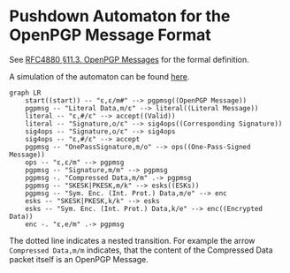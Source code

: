 <!--
SPDX-FileCopyrightText: 2022 Paul Schaub <info@pgpainless.org>

SPDX-License-Identifier: Apache-2.0
-->

# Pushdown Automaton for the OpenPGP Message Format

See [RFC4880 §11.3. OpenPGP Messages](https://www.rfc-editor.org/rfc/rfc4880#section-11.3) for the formal definition.

A simulation of the automaton can be found [here](https://automatonsimulator.com/#%7B%22type%22%3A%22PDA%22%2C%22pda%22%3A%7B%22transitions%22%3A%7B%22start%22%3A%7B%22%22%3A%7B%22%22%3A%5B%7B%22state%22%3A%22s12%22%2C%22stackPushChar%22%3A%22%23%22%7D%5D%2C%22%23%22%3A%5B%5D%7D%7D%2C%22s0%22%3A%7B%22C%22%3A%7B%22M%22%3A%5B%7B%22state%22%3A%22s0%22%2C%22stackPushChar%22%3A%22M%22%7D%5D%7D%2C%22L%22%3A%7B%22M%22%3A%5B%7B%22state%22%3A%22s1%22%2C%22stackPushChar%22%3A%22%22%7D%5D%7D%2C%22S%22%3A%7B%22M%22%3A%5B%7B%22state%22%3A%22s0%22%2C%22stackPushChar%22%3A%22M%22%7D%5D%2C%22o%22%3A%5B%5D%7D%2C%22O%22%3A%7B%22M%22%3A%5B%7B%22state%22%3A%22s9%22%2C%22stackPushChar%22%3A%22o%22%7D%5D%7D%2C%22E%22%3A%7B%22M%22%3A%5B%5D%7D%2C%22p%22%3A%7B%22M%22%3A%5B%7B%22state%22%3A%22s6%22%2C%22stackPushChar%22%3A%22X%22%7D%5D%7D%2C%22s%22%3A%7B%22M%22%3A%5B%7B%22state%22%3A%22s6%22%2C%22stackPushChar%22%3A%22X%22%7D%5D%7D%2C%22I%22%3A%7B%22M%22%3A%5B%7B%22state%22%3A%22s8%22%2C%22stackPushChar%22%3A%22E%22%7D%5D%7D%2C%22J%22%3A%7B%22M%22%3A%5B%7B%22state%22%3A%22s8%22%2C%22stackPushChar%22%3A%22E%22%7D%5D%7D%7D%2C%22s1%22%3A%7B%22%22%3A%7B%22%22%3A%5B%5D%2C%22%23%22%3A%5B%7B%22state%22%3A%22s4%22%2C%22stackPushChar%22%3A%22%22%7D%5D%7D%2C%22S%22%3A%7B%22o%22%3A%5B%7B%22state%22%3A%22s10%22%2C%22stackPushChar%22%3A%22%22%7D%5D%7D%7D%2C%22s6%22%3A%7B%22p%22%3A%7B%22X%22%3A%5B%7B%22state%22%3A%22s6%22%2C%22stackPushChar%22%3A%22X%22%7D%5D%7D%2C%22s%22%3A%7B%22X%22%3A%5B%7B%22state%22%3A%22s6%22%2C%22stackPushChar%22%3A%22X%22%7D%5D%7D%2C%22I%22%3A%7B%22X%22%3A%5B%7B%22state%22%3A%22s8%22%2C%22stackPushChar%22%3A%22E%22%7D%5D%7D%2C%22J%22%3A%7B%22X%22%3A%5B%7B%22state%22%3A%22s8%22%2C%22stackPushChar%22%3A%22E%22%7D%5D%7D%7D%2C%22s8%22%3A%7B%22%22%3A%7B%22E%22%3A%5B%7B%22state%22%3A%22s0%22%2C%22stackPushChar%22%3A%22M%22%7D%5D%7D%7D%2C%22s9%22%3A%7B%22%22%3A%7B%22%22%3A%5B%7B%22state%22%3A%22s0%22%2C%22stackPushChar%22%3A%22M%22%7D%5D%7D%7D%2C%22s10%22%3A%7B%22%22%3A%7B%22%22%3A%5B%5D%2C%22%23%22%3A%5B%7B%22state%22%3A%22s4%22%2C%22stackPushChar%22%3A%22%22%7D%5D%7D%2C%22S%22%3A%7B%22o%22%3A%5B%7B%22state%22%3A%22s10%22%2C%22stackPushChar%22%3A%22%22%7D%5D%7D%7D%2C%22s4%22%3A%7B%22%22%3A%7B%22o%22%3A%5B%5D%7D%7D%2C%22s12%22%3A%7B%22%22%3A%7B%22%22%3A%5B%7B%22state%22%3A%22s0%22%2C%22stackPushChar%22%3A%22M%22%7D%5D%7D%7D%7D%2C%22startState%22%3A%22start%22%2C%22acceptStates%22%3A%5B%22s4%22%5D%7D%2C%22states%22%3A%7B%22start%22%3A%7B%7D%2C%22s12%22%3A%7B%22top%22%3A395.00001525878906%2C%22left%22%3A99%2C%22displayId%22%3A%22Add%20Terminal%22%7D%2C%22s0%22%3A%7B%22top%22%3A259.00001525878906%2C%22left%22%3A162%2C%22displayId%22%3A%22OpenPGP%20Message%22%7D%2C%22s1%22%3A%7B%22top%22%3A304.00001525878906%2C%22left%22%3A524%2C%22displayId%22%3A%22Literal%20Message%22%7D%2C%22s9%22%3A%7B%22top%22%3A476.00001525878906%2C%22left%22%3A282%2C%22displayId%22%3A%22One%20Pass%20Signatures%22%7D%2C%22s6%22%3A%7B%22top%22%3A100%2C%22left%22%3A324%2C%22displayId%22%3A%22ESKs%22%7D%2C%22s8%22%3A%7B%22top%22%3A202%2C%22left%22%3A471%2C%22displayId%22%3A%22Encrypted%20Data%22%7D%2C%22s4%22%3A%7B%22isAccept%22%3Atrue%2C%22top%22%3A381.00001525878906%2C%22left%22%3A832%2C%22displayId%22%3A%22Accept%22%7D%2C%22s10%22%3A%7B%22top%22%3A237.00001525878906%2C%22left%22%3A809%2C%22displayId%22%3A%22Corresponding%20Signatures%22%7D%7D%2C%22transitions%22%3A%5B%7B%22stateA%22%3A%22start%22%2C%22label%22%3A%22%CF%B5%2C%CF%B5%2C%23%22%2C%22stateB%22%3A%22s12%22%7D%2C%7B%22stateA%22%3A%22s0%22%2C%22label%22%3A%22C%2CM%2CM%22%2C%22stateB%22%3A%22s0%22%7D%2C%7B%22stateA%22%3A%22s0%22%2C%22label%22%3A%22L%2CM%2C%CF%B5%22%2C%22stateB%22%3A%22s1%22%7D%2C%7B%22stateA%22%3A%22s0%22%2C%22label%22%3A%22S%2CM%2CM%22%2C%22stateB%22%3A%22s0%22%7D%2C%7B%22stateA%22%3A%22s0%22%2C%22label%22%3A%22O%2CM%2Co%22%2C%22stateB%22%3A%22s9%22%7D%2C%7B%22stateA%22%3A%22s0%22%2C%22label%22%3A%22p%2CM%2CX%22%2C%22stateB%22%3A%22s6%22%7D%2C%7B%22stateA%22%3A%22s0%22%2C%22label%22%3A%22s%2CM%2CX%22%2C%22stateB%22%3A%22s6%22%7D%2C%7B%22stateA%22%3A%22s0%22%2C%22label%22%3A%22I%2CM%2CE%22%2C%22stateB%22%3A%22s8%22%7D%2C%7B%22stateA%22%3A%22s0%22%2C%22label%22%3A%22J%2CM%2CE%22%2C%22stateB%22%3A%22s8%22%7D%2C%7B%22stateA%22%3A%22s1%22%2C%22label%22%3A%22%CF%B5%2C%23%2C%CF%B5%22%2C%22stateB%22%3A%22s4%22%7D%2C%7B%22stateA%22%3A%22s1%22%2C%22label%22%3A%22S%2Co%2C%CF%B5%22%2C%22stateB%22%3A%22s10%22%7D%2C%7B%22stateA%22%3A%22s6%22%2C%22label%22%3A%22p%2CX%2CX%22%2C%22stateB%22%3A%22s6%22%7D%2C%7B%22stateA%22%3A%22s6%22%2C%22label%22%3A%22s%2CX%2CX%22%2C%22stateB%22%3A%22s6%22%7D%2C%7B%22stateA%22%3A%22s6%22%2C%22label%22%3A%22I%2CX%2CE%22%2C%22stateB%22%3A%22s8%22%7D%2C%7B%22stateA%22%3A%22s6%22%2C%22label%22%3A%22J%2CX%2CE%22%2C%22stateB%22%3A%22s8%22%7D%2C%7B%22stateA%22%3A%22s8%22%2C%22label%22%3A%22%CF%B5%2CE%2CM%22%2C%22stateB%22%3A%22s0%22%7D%2C%7B%22stateA%22%3A%22s9%22%2C%22label%22%3A%22%CF%B5%2C%CF%B5%2CM%22%2C%22stateB%22%3A%22s0%22%7D%2C%7B%22stateA%22%3A%22s10%22%2C%22label%22%3A%22%CF%B5%2C%23%2C%CF%B5%22%2C%22stateB%22%3A%22s4%22%7D%2C%7B%22stateA%22%3A%22s10%22%2C%22label%22%3A%22S%2Co%2C%CF%B5%22%2C%22stateB%22%3A%22s10%22%7D%2C%7B%22stateA%22%3A%22s12%22%2C%22label%22%3A%22%CF%B5%2C%CF%B5%2CM%22%2C%22stateB%22%3A%22s0%22%7D%5D%2C%22bulkTests%22%3A%7B%22accept%22%3A%22L%5CnCL%5CnCCL%5CnSL%5CnSSL%5CnSCL%5CnSpICL%5CnOLS%5CnOOLSS%5CnCspIL%5CnppppJCOLS%5CnOspILS%5CnOpJCLS%5CnOCLS%5CnCOCLS%22%2C%22reject%22%3A%22C%5CnO%5CnOL%5CnLS%5CnLL%5CnS%5Cns%5Cnp%5CnOOLS%22%7D%7D).

```mermaid
graph LR
    start((start)) -- "ε,ε/m#" --> pgpmsg((OpenPGP Message))
    pgpmsg -- "Literal Data,m/ε" --> literal((Literal Message))
    literal -- "ε,#/ε" --> accept((Valid))
    literal -- "Signature,o/ε" --> sig4ops((Corresponding Signature))
    sig4ops -- "Signature,o/ε" --> sig4ops
    sig4ops -- "ε,#/ε" --> accept
    pgpmsg -- "OnePassSignature,m/o" --> ops((One-Pass-Signed Message))
    ops -- "ε,ε/m" --> pgpmsg
    pgpmsg -- "Signature,m/m" --> pgpmsg
    pgpmsg -. "Compressed Data,m/m" .-> pgpmsg
    pgpmsg -- "SKESK|PKESK,m/k" --> esks((ESKs))
    pgpmsg -- "Sym. Enc. (Int. Prot.) Data,m/e" --> enc
    esks -- "SKESK|PKESK,k/k" --> esks
    esks -- "Sym. Enc. (Int. Prot.) Data,k/e" --> enc((Encrypted Data))
    enc -. "ε,e/m" .-> pgpmsg
```

The dotted line indicates a nested transition.
For example the arrow `Compressed Data,m/m` indicates, that the content of the Compressed Data packet itself
is an OpenPGP Message.